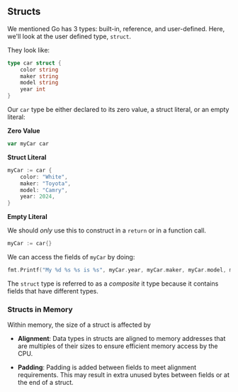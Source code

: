## Structs

We mentioned Go has 3 types: built-in, reference, and user-defined. Here, we'll look at the user defined type, `struct`.

They look like:

```Go
type car struct {
	color string
	maker string
	model string
	year int
}
```

Our `car` type be either declared to its zero value, a struct literal, or an empty literal:

**Zero Value**

```Go
var myCar car
```

**Struct Literal**

```Go
myCar := car {
	color: "White",
	maker: "Toyota",
	model: "Camry",
	year: 2024,
}
```

**Empty Literal**

We should _only_ use this to construct in a `return` or in a function call.

```Go
myCar := car{}
```

We can access the fields of `myCar` by doing:

```Go
fmt.Printf("My %d %s %s is %s", myCar.year, myCar.maker, myCar.model, myCar.color)
```

The `struct` type is referred to as a _composite_ it type because it contains fields that have different types.

### Structs in Memory

Within memory, the size of a struct is affected by

- **Alignment**: Data types in structs are aligned to memory addresses that are multiples of their sizes to ensure efficient memory access by the CPU.

- **Padding**: Padding is added between fields to meet alignment requirements. This may result in extra unused bytes between fields or at the end of a struct.
